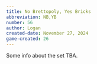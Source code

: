 ```yaml
---
title: No Brettopoly, Yes Bricks
abbreviation: NB,YB
number: 56
author: Logan
created-date: November 27, 2024
game-created: 26
---
```

Some info about the set TBA.
